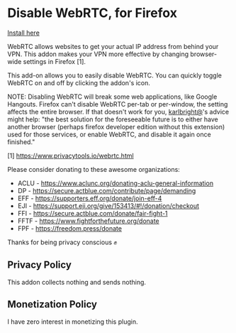 Disable WebRTC, for Firefox
========================

[Install here](https://addons.mozilla.org/en-US/firefox/addon/happy-bonobo-disable-webrtc/)

WebRTC allows websites to get your actual IP address from behind your VPN. This addon makes your VPN more effective by changing browser-wide settings in Firefox [1].

This add-on allows you to easily disable WebRTC. You can quickly toggle WebRTC on and off by clicking the addon's icon.

NOTE: Disabling WebRTC will break some web applications, like Google Hangouts. Firefox can't disable WebRTC per-tab or per-window, the setting affects the entire browser. If that doesn't work for you, [karlbright@](https://github.com/ChrisAntaki/disable-webrtc-firefox/issues/27#issuecomment-393377906)'s advice might help: "the best solution for the foreseeable future is to either have another browser (perhaps firefox developer edition without this extension) used for those services, or enable WebRTC, and disable it again once finished."

[1] https://www.privacytools.io/webrtc.html

Please consider donating to these awesome organizations:
- ACLU - https://www.aclunc.org/donating-aclu-general-information
- DP - https://secure.actblue.com/contribute/page/demanding
- EFF - https://supporters.eff.org/donate/join-eff-4
- EJI - https://support.eji.org/give/153413/#!/donation/checkout
- FFI - https://secure.actblue.com/donate/fair-fight-1
- FFTF - https://www.fightforthefuture.org/donate
- FPF - https://freedom.press/donate

Thanks for being privacy conscious ✊

## Privacy Policy

This addon collects nothing and sends nothing.

## Monetization Policy

I have zero interest in monetizing this plugin.
